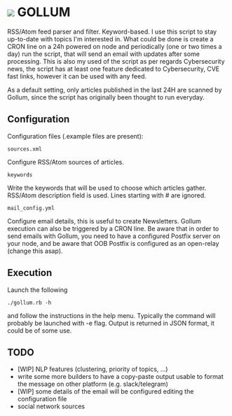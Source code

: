 <h1><img src="https://github.com/santinilorenzo/gollum/blob/master/gollum.png?raw=true"> GOLLUM</h1>

RSS/Atom feed parser and filter. Keyword-based. I use this script to stay up-to-date with topics I'm interested in.
What could be done is create a CRON line on a 24h powered on node and periodically (one or two times a day) run the script, that will send an email with updates after some processing. This is also my used of the script as per regards Cybersecurity news, the script has at least one feature dedicated to Cybersecurity, CVE fast links, however it can be used with any feed.

As a default setting, only articles published in the last 24H are scanned by Gollum, since the script has originally been thought to run everyday.

<h2>Configuration</h2>

Configuration files (.example files are present):
```
sources.xml
```
Configure RSS/Atom sources of articles.
```
keywords
```
Write the keywords that will be used to choose which articles gather. RSS/Atom description field is used.
Lines starting with # are ignored.
```
mail_config.yml
```
Configure email details, this is useful to create Newsletters. Gollum execution can also be triggered by a CRON line.
Be aware that in order to send emails with Gollum, you need to have a configured Postfix server on your node, and be aware that OOB Postfix is configured as an open-relay (change this asap).

<h2>Execution</h2>

Launch the following
```
./gollum.rb -h
```
and follow the instructions in the help menu. Typically the command will probably be launched with -e flag.
Output is returned in JSON format, it could be of some use.

<h2>TODO</h2>
<ul>
  <li>[WIP] NLP features (clustering, priority of topics, ...)</li>
  <li>write some more builders to have a copy-paste output usable to format the message on other platform (e.g. slack/telegram)</li>
  <li>[WIP] some details of the email will be configured editing the configuration file</li>
  <li>social network sources</li>
</ul>
